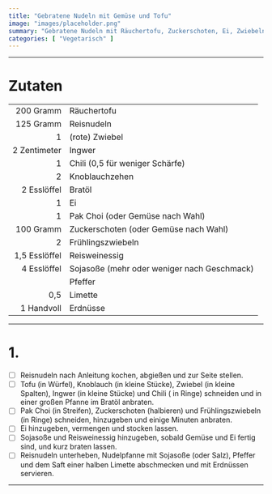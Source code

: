 ```yaml
---
title: "Gebratene Nudeln mit Gemüse und Tofu"
image: "images/placeholder.png"
summary: "Gebratene Nudeln mit Räuchertofu, Zuckerschoten, Ei, Zwiebeln, Sojasoße und Erdnüssen"
categories: [ "Vegetarisch" ]
---
```


---

# Zutaten

|               |                                             |
|--------------:|:--------------------------------------------|
|     200 Gramm | Räuchertofu                                 |
|     125 Gramm | Reisnudeln                                  |
|             1 | (rote) Zwiebel                              |
|  2 Zentimeter | Ingwer                                      |
|             1 | Chili (0,5 für weniger Schärfe)             |
|             2 | Knoblauchzehen                              |
|   2 Esslöffel | Bratöl                                      |
|             1 | Ei                                          |
|             1 | Pak Choi (oder Gemüse nach Wahl)            |
|     100 Gramm | Zuckerschoten (oder Gemüse nach Wahl)       |
|             2 | Frühlingszwiebeln                           |
| 1,5 Esslöffel | Reisweinessig                               |
|   4 Esslöffel | Sojasoße (mehr oder weniger nach Geschmack) |
|               | Pfeffer                                     |
|           0,5 | Limette                                     |
|    1 Handvoll | Erdnüsse                                    |

---

# 1.

- [ ] Reisnudeln nach Anleitung kochen, abgießen und zur Seite stellen.
- [ ] Tofu (in Würfel), Knoblauch (in kleine Stücke), Zwiebel (in kleine Spalten), Ingwer (in kleine Stücke) und Chili (
  in Ringe) schneiden und in einer großen Pfanne im Bratöl anbraten.
- [ ] Pak Choi (in Streifen), Zuckerschoten (halbieren) und Frühlingszwiebeln (in Ringe) schneiden, hinzugeben und
  einige Minuten anbraten.
- [ ] Ei hinzugeben, vermengen und stocken lassen.
- [ ] Sojasoße und Reisweinessig hinzugeben, sobald Gemüse und Ei fertig sind, und kurz braten lassen.
- [ ] Reisnudeln unterheben, Nudelpfanne mit Sojasoße (oder Salz), Pfeffer und dem Saft einer halben Limette abschmecken
  und mit Erdnüssen servieren.

---

